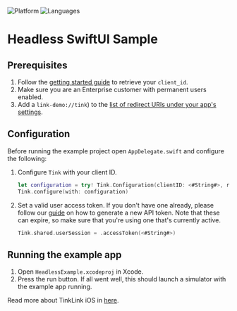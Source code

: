 ![Platform](https://img.shields.io/badge/platform-iOS-orange.svg)
![Languages](https://img.shields.io/badge/languages-swift-orange.svg)

# Headless SwiftUI Sample

## Prerequisites
1. Follow the [getting started guide](https://docs.tink.com/resources/getting-started/set-up-your-account) to retrieve your `client_id`.
2. Make sure you are an Enterprise customer with permanent users enabled.
3. Add a `link-demo://tink`) to the [list of redirect URIs under your app's settings](https://console.tink.com/overview).

## Configuration
Before running the example project open `AppDelegate.swift` and configure the following:

1. Configure `Tink` with your client ID.
    ```swift
    let configuration = try! Tink.Configuration(clientID: <#String#>, redirectURI: URL(string: "link-demo://tink")!)
    Tink.configure(with: configuration)
    ```
    
2. Set a valid user access token. If you don't have one already, please follow our [guide](https://docs.tink.com/resources/getting-started/get-access-token) on how to generate a new API token. Note that these can expire, so make sure that you're using one that's currently active.
    ```swift
    Tink.shared.userSession = .accessToken(<#String#>)
    ```

## Running the example app
1. Open `HeadlessExample.xcodeproj` in Xcode.
2. Press the run button. If all went well, this should launch a simulator with the example app running.

Read more about TinkLink iOS in [here](https://docs.tink.com/resources/tink-link-ios).
